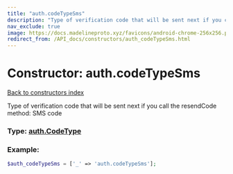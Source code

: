 ```yaml
---
title: "auth.codeTypeSms"
description: "Type of verification code that will be sent next if you call the resendCode method: SMS code"
nav_exclude: true
image: https://docs.madelineproto.xyz/favicons/android-chrome-256x256.png
redirect_from: /API_docs/constructors/auth_codeTypeSms.html
---
```

# Constructor: auth.codeTypeSms  
[Back to constructors index](index.md)



Type of verification code that will be sent next if you call the resendCode method: SMS code




### Type: [auth.CodeType](../types/auth.CodeType.md)


### Example:

```php
$auth_codeTypeSms = ['_' => 'auth.codeTypeSms'];
```  
